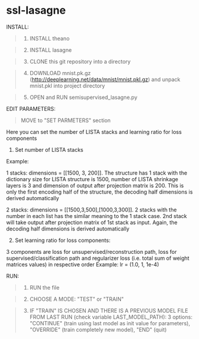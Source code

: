 # ssl-lasagne

INSTALL:

> 1. INSTALL theano

> 2. INSTALL lasagne

> 3. CLONE this git repository into a directory

> 4. DOWNLOAD mnist.pk.gz (http://deeplearning.net/data/mnist/mnist.pkl.gz) and unpack mnist.pkl into project directory

> 5. OPEN and RUN semisupervised_lasagne.py


EDIT PARAMETERS:

> MOVE to "SET PARMETERS" section

Here you can set the number of LISTA stacks and learning ratio for loss components

1. Set number of LISTA stacks

Example:

1 stacks: dimensions = [[1500, 3, 200]]. The structure has 1 stack with the dictionary size for LISTA structure is 1500,
 number of LISTA shrinkage layers is 3 and dimension of output after projection matrix is 200. This is only the first 
 encoding half of the structure, the decoding half dimensions is derived automatically

2 stacks: dimensions = [[1500,3,500],[1000,3,300]]. 2 stacks with the number in each list has the similar meaning to the
1 stack case. 2nd stack will take output after projection matrix of 1st stack as input. Again, the decoding half 
dimensions is derived automatically

2. Set learning ratio for loss components:

3 components are loss for unsupervised/reconstruction path, loss for supervised/classification path and regularizer loss
(i.e. total sum of weight matrices values) in respective order
Example: lr = (1.0, 1, 1e-4)

RUN:
> 1. RUN the file

> 2. CHOOSE A MODE: "TEST" or "TRAIN"

> 3. IF "TRAIN" IS CHOSEN AND THERE IS A PREVIOUS MODEL FILE FROM LAST RUN (check variable LAST_MODEL_PATH): 
3 options: "CONTINUE" (train using last model as init value for parameters), "OVERRIDE" (train completely new model),
"END" (quit)
